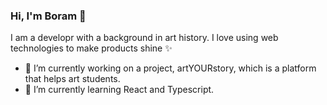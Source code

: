 ### Hi, I'm Boram 👋

I am a developr with a background in art history. I love using web technologies to make products shine ✨

- 🔭 I’m currently working on a project, artYOURstory, which is a platform that helps art students. 
- 🌱 I’m currently learning React and Typescript. 
<!-- - 💬 Ask me about ...
- ⚡ Fun fact: you can make Manet's -->
